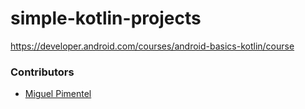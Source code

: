 # simple-kotlin-projects

https://developer.android.com/courses/android-basics-kotlin/course


### Contributors

* [Miguel Pimentel](github.com/miguelpimentel)
